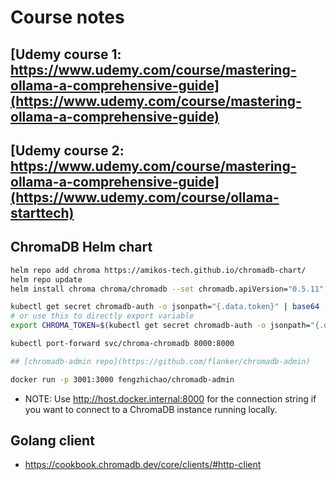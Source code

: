 # Course notes

## [Udemy course 1: https://www.udemy.com/course/mastering-ollama-a-comprehensive-guide](https://www.udemy.com/course/mastering-ollama-a-comprehensive-guide)

## [Udemy course 2: https://www.udemy.com/course/mastering-ollama-a-comprehensive-guide](https://www.udemy.com/course/ollama-starttech)

## ChromaDB Helm chart

```bash
helm repo add chroma https://amikos-tech.github.io/chromadb-chart/
helm repo update
helm install chroma chroma/chromadb --set chromadb.apiVersion="0.5.11"

kubectl get secret chromadb-auth -o jsonpath="{.data.token}" | base64 --decode
# or use this to directly export variable
export CHROMA_TOKEN=$(kubectl get secret chromadb-auth -o jsonpath="{.data.token}" | base64 --decode)

kubectl port-forward svc/chroma-chromadb 8000:8000

## [chromadb-admin repo](https://github.com/flanker/chromadb-admin)

docker run -p 3001:3000 fengzhichao/chromadb-admin
```

- NOTE: Use http://host.docker.internal:8000 for the connection string if you want to connect to a ChromaDB instance running locally.

## Golang client

- https://cookbook.chromadb.dev/core/clients/#http-client
